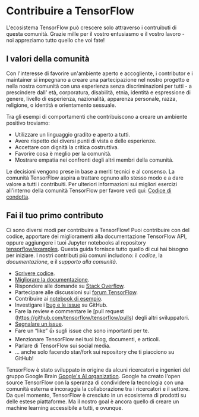# Contribuire a TensorFlow

L'ecosistema TensorFlow può crescere solo attraverso i contruibuti di questa comunità. Grazie mille per il vostro entusiasmo e il vostro lavoro - noi appreziamo tutto quello che voi fate!

## I valori della comunità

Con l'interesse di favorire un'ambiente aperto e accogliente,  i contributor e i
maintainer si impegnano 
a creare una partecipazione nel nostro progetto e nella nostra comunità con una esperienza senza discriminazioni per tutti - a prescindere dall' età, corporatura, disabilità, etnia, identità e espressione di genere, livello di esperienza, nazionalità, apparenza personale, razza, religione, o identità e orientamento sessuale. 

Tra gli esempi di comportamenti che contribuiscono a creare un ambiente positivo troviamo: 

*  Utilizzare un linguaggio gradito e aperto a tutti.
*   Avere rispetto dei diversi punti di vista e delle esperienze.
*   Accettare con dignità la critica costruttiva.
*   Favorire cosa è meglio per la comunità.
*   Mostrare empatia nei confronti degli altri membri della comunità.

Le decisioni vengono prese in base a meriti tecnici e al consenso. La comunità TensorFlow aspira a trattare ognuno allo stesso modo e a dare valore a tutti i contribuiti.
 Per ulteriori informazioni sui migliori esercizi all'interno della comunità TensorFlow per favore vedi qui: 
[Codice di condotta](https://github.com/tensorflow/tensorflow/blob/master/CODE_OF_CONDUCT.md).

## Fai il tuo primo contributo

Ci sono diversi modi per contribuire a TensorFlow! Puoi contribuire con del codice, apportare dei miglioramenti alla documentazione TensorFlow API, oppure aggiungere i tuoi 
Jupyter notebooks al repository [tensorflow/examples](http://www.github.com/tensorflow/examples).
Questa guida fornisce tutto quello di cui hai bisogno per iniziare. I nostri contributi più comuni includono: il *codice*, la *documentazione*, e il *supporto alla comunità*.

- [Scrivere codice](code.md).
- [Migliorare la documentazione](docs.md).
- Rispondere alle domande su
  [Stack Overflow](https://stackoverflow.com/questions/tagged/tensorflow).
- Partecipare alle discussioni sui
  [forum TensorFlow](https://www.tensorflow.org/community/forums).
- Contribuire ai [notebook di esempio](http://www.github.com/tensorflow/examples).
- Investigare i [bug e le issue](https://github.com/tensorflow/tensorflow/issues)
  su GitHub.
- Fare la review e commentare le
  [pull request (https://github.com/tensorflow/tensorflow/pulls) degli altri sviluppatori.
- [Segnalare un issue](https://github.com/tensorflow/tensorflow/issues/new/choose).
- Fare un “like” 👍 sugli issue che sono importanti per te.
- Menzionare TensorFlow nei tuoi blog, documenti, e articoli.
- Parlare di TensorFlow sui social media.
- ... anche solo facendo star/fork sui repository che ti piacciono su GitHub!

TensorFlow è stato sviluppato in origine da alcuni ricercatori e ingenieri del gruppo Google
Brain [Google's AI organization](https://ai.google/). Google ha creato l'open source TensorFlow con la speranza di condividere la tecnologia con una comunità esterna e incoraggia la collaborazione tra i ricercatori e il settore. Da quel momento,
TensorFlow è cresciuto in un ecosistema di prodotti su delle estese piattaforme. Ma il nostro goal è ancora quello di creare un machine learning accessibile a tutti,
e ovunque.
